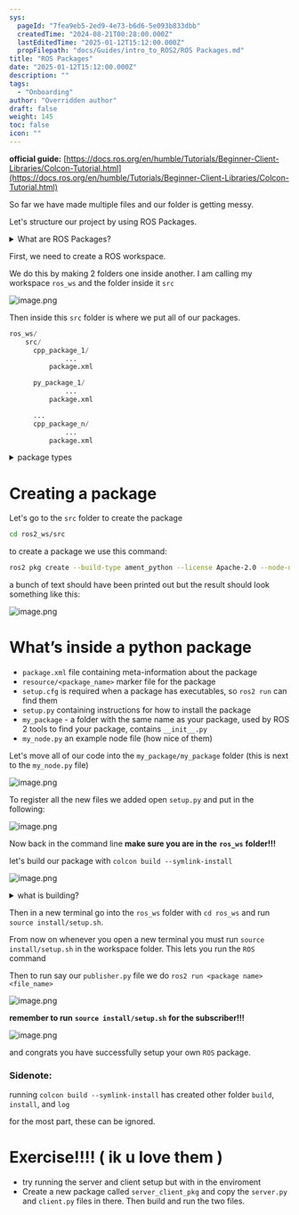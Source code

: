 ```yaml
---
sys:
  pageId: "7fea9eb5-2ed9-4e73-b6d6-5e093b833dbb"
  createdTime: "2024-08-21T00:28:00.000Z"
  lastEditedTime: "2025-01-12T15:12:00.000Z"
  propFilepath: "docs/Guides/intro_to_ROS2/ROS Packages.md"
title: "ROS Packages"
date: "2025-01-12T15:12:00.000Z"
description: ""
tags:
  - "Onboarding"
author: "Overridden author"
draft: false
weight: 145
toc: false
icon: ""
---
```


**official guide:** [https://docs.ros.org/en/humble/Tutorials/Beginner-Client-Libraries/Colcon-Tutorial.html](https://docs.ros.org/en/humble/Tutorials/Beginner-Client-Libraries/Colcon-Tutorial.html)

So far we have made multiple files and our folder is getting messy.

Let's structure our project by using ROS Packages.

<details>

<summary>What are ROS Packages?</summary>

ROS Packages are, as the name implies, packages of code that are highly sharable between ROS developers.

They consist of a folder, `package.xml` file, and source code

```python
      cpp_package_1/
		      ... imagine much code files here ..
          package.xml
```

</details>

First, we need to create a ROS workspace.

We do this by making 2 folders one inside another. I am calling my workspace `ros_ws` and the folder inside it `src`

![image.png](https://prod-files-secure.s3.us-west-2.amazonaws.com/d518164a-d88e-44d1-a4ee-3adb3bd8bce0/70706947-fd18-4537-a67b-e12946812d31/image.png?X-Amz-Algorithm=AWS4-HMAC-SHA256&X-Amz-Content-Sha256=UNSIGNED-PAYLOAD&X-Amz-Credential=ASIAZI2LB466TJQWEV4G%2F20250406%2Fus-west-2%2Fs3%2Faws4_request&X-Amz-Date=20250406T160819Z&X-Amz-Expires=3600&X-Amz-Security-Token=IQoJb3JpZ2luX2VjEM%2F%2F%2F%2F%2F%2F%2F%2F%2F%2F%2FwEaCXVzLXdlc3QtMiJHMEUCIQD5BBwX%2BTdVqYukn0mYpjKpaTKltKWU6rbzdNTFYxJKrQIgZAu9FxlxI2q5jiVSaO3lHyQIPqNyVlppMaLdn1det7cq%2FwMISBAAGgw2Mzc0MjMxODM4MDUiDF25b8b52Ikdxxw6ZSrcA%2FrAOPnXHsU%2FExb9GslcCjEsQVxljB8ndYxcP3R6fyQnkhPfrN%2BDaUA5%2BsiacBHA7D%2FcAImVmlSZg0BHOi%2FzPOskS%2BqkA8tbTZvIJDirNmbDdwEU7QaX%2BURPHNBGhiAYKdyrlPmqxBx3w6UTZY%2Br0X2CE%2B%2BrrnLJPWOWtjyGulvDulZJ0iDosE4m%2B%2B5Gjw5uEDhWAH%2BDvjelca%2B%2B%2BfAvByorK2CfEpoCaFfajfHKtiq8NN%2B9UHqL6Cnuy9CCvgj1PiRQFLlQzBPHquu5GnMPGkRcCFvB3vEigfpt5bztdTPPZqq2UZUkknUtVYHxO9MOFgzzWyNC3tCz8X1%2Fg3sjaF2l73CgGEo8j4U6JGI3V2rj10ys%2BoJYPCKfqw3cT2pGzlBISWFwuAo7q0I18SPhLHRbwWemXw%2F79an6QN7XuyyhihybwIQYii5ptrfmyq2A6SGlszZAcv0EHevWt0JUOqZcieTm3KK10qEjVXpPSgcO8rBVPdhLLJd1%2BjZLILucHObSweoPOMTgFPMBhB7dlOKphLY1kIoCLJ6rL1R8xA6mW6ij4H9NPOAqCpDs7LkOxreLGTEQXvHm1SoGVklayv1XYiTvKgcsLA54MZJHllWmFWxzCacrc4m4PoESMKyiyr8GOqUBgNHEdWyKL10Bvq0CyVPDer3%2BUT2d5ji47z2odOWc2h%2BN%2BbGOZRhcEtc%2F%2BFL3ywj9sGmOZPW3fi5NpUloz7Y8D%2BQFUWp9WHpmDYFcC2yPQ91dY8Lp8j3bhelon4VmdZJugT%2FcMJqptw98f9f42bsMB5Nn8mFIM6wCPqZQ0vrvuKuN3q9b5th14mGdkNNFP4k9jZga8y%2BxfH75Vkx4G06wYolSFmSq&X-Amz-Signature=3fda065c315c8ce2f1a87dcabf394ba1f8f107dd9ea1366f51863aac7df0df69&X-Amz-SignedHeaders=host&x-id=GetObject)

Then inside this `src` folder is where we put all of our packages.

```python
ros_ws/
    src/
      cpp_package_1/
		      ...
          package.xml

      py_package_1/
		      ...
          package.xml

      ...
      cpp_package_n/
		      ...
          package.xml

```

<details>

<summary>package types</summary>

packages can be either `C++` or python.

the intern file structure is different for each but for this guide we will stick to creating python packages

</details>

# Creating a package

Let's go to the `src` folder to create the package

```bash
cd ros2_ws/src
```

to create a package we use this command:

```bash
ros2 pkg create --build-type ament_python --license Apache-2.0 --node-name my_node my_package
```

a bunch of text should have been printed out but the result should look something like this:

![image.png](https://prod-files-secure.s3.us-west-2.amazonaws.com/d518164a-d88e-44d1-a4ee-3adb3bd8bce0/e6cf1e3f-8512-4a3e-b131-079f800bf3e8/image.png?X-Amz-Algorithm=AWS4-HMAC-SHA256&X-Amz-Content-Sha256=UNSIGNED-PAYLOAD&X-Amz-Credential=ASIAZI2LB466TJQWEV4G%2F20250406%2Fus-west-2%2Fs3%2Faws4_request&X-Amz-Date=20250406T160819Z&X-Amz-Expires=3600&X-Amz-Security-Token=IQoJb3JpZ2luX2VjEM%2F%2F%2F%2F%2F%2F%2F%2F%2F%2F%2FwEaCXVzLXdlc3QtMiJHMEUCIQD5BBwX%2BTdVqYukn0mYpjKpaTKltKWU6rbzdNTFYxJKrQIgZAu9FxlxI2q5jiVSaO3lHyQIPqNyVlppMaLdn1det7cq%2FwMISBAAGgw2Mzc0MjMxODM4MDUiDF25b8b52Ikdxxw6ZSrcA%2FrAOPnXHsU%2FExb9GslcCjEsQVxljB8ndYxcP3R6fyQnkhPfrN%2BDaUA5%2BsiacBHA7D%2FcAImVmlSZg0BHOi%2FzPOskS%2BqkA8tbTZvIJDirNmbDdwEU7QaX%2BURPHNBGhiAYKdyrlPmqxBx3w6UTZY%2Br0X2CE%2B%2BrrnLJPWOWtjyGulvDulZJ0iDosE4m%2B%2B5Gjw5uEDhWAH%2BDvjelca%2B%2B%2BfAvByorK2CfEpoCaFfajfHKtiq8NN%2B9UHqL6Cnuy9CCvgj1PiRQFLlQzBPHquu5GnMPGkRcCFvB3vEigfpt5bztdTPPZqq2UZUkknUtVYHxO9MOFgzzWyNC3tCz8X1%2Fg3sjaF2l73CgGEo8j4U6JGI3V2rj10ys%2BoJYPCKfqw3cT2pGzlBISWFwuAo7q0I18SPhLHRbwWemXw%2F79an6QN7XuyyhihybwIQYii5ptrfmyq2A6SGlszZAcv0EHevWt0JUOqZcieTm3KK10qEjVXpPSgcO8rBVPdhLLJd1%2BjZLILucHObSweoPOMTgFPMBhB7dlOKphLY1kIoCLJ6rL1R8xA6mW6ij4H9NPOAqCpDs7LkOxreLGTEQXvHm1SoGVklayv1XYiTvKgcsLA54MZJHllWmFWxzCacrc4m4PoESMKyiyr8GOqUBgNHEdWyKL10Bvq0CyVPDer3%2BUT2d5ji47z2odOWc2h%2BN%2BbGOZRhcEtc%2F%2BFL3ywj9sGmOZPW3fi5NpUloz7Y8D%2BQFUWp9WHpmDYFcC2yPQ91dY8Lp8j3bhelon4VmdZJugT%2FcMJqptw98f9f42bsMB5Nn8mFIM6wCPqZQ0vrvuKuN3q9b5th14mGdkNNFP4k9jZga8y%2BxfH75Vkx4G06wYolSFmSq&X-Amz-Signature=e21a169efaa342a48135f103b3f4a9e0cc876b74560447ec42173adb7b53cf1f&X-Amz-SignedHeaders=host&x-id=GetObject)

# What’s inside a python package

- `package.xml` file containing meta-information about the package
- `resource/<package_name>` marker file for the package
- `setup.cfg` is required when a package has executables, so `ros2 run` can find them
- `setup.py` containing instructions for how to install the package
- `my_package` - a folder with the same name as your package, used by ROS 2 tools to find your package, contains `__init__.py`
- `my_node.py` an example node file (how nice of them)

Let's move all of our code into the `my_package/my_package` folder (this is next to the `my_node.py` file)

![image.png](https://prod-files-secure.s3.us-west-2.amazonaws.com/d518164a-d88e-44d1-a4ee-3adb3bd8bce0/9ce58f11-0da9-4d3e-b86d-506a9685d378/image.png?X-Amz-Algorithm=AWS4-HMAC-SHA256&X-Amz-Content-Sha256=UNSIGNED-PAYLOAD&X-Amz-Credential=ASIAZI2LB466TJQWEV4G%2F20250406%2Fus-west-2%2Fs3%2Faws4_request&X-Amz-Date=20250406T160819Z&X-Amz-Expires=3600&X-Amz-Security-Token=IQoJb3JpZ2luX2VjEM%2F%2F%2F%2F%2F%2F%2F%2F%2F%2F%2FwEaCXVzLXdlc3QtMiJHMEUCIQD5BBwX%2BTdVqYukn0mYpjKpaTKltKWU6rbzdNTFYxJKrQIgZAu9FxlxI2q5jiVSaO3lHyQIPqNyVlppMaLdn1det7cq%2FwMISBAAGgw2Mzc0MjMxODM4MDUiDF25b8b52Ikdxxw6ZSrcA%2FrAOPnXHsU%2FExb9GslcCjEsQVxljB8ndYxcP3R6fyQnkhPfrN%2BDaUA5%2BsiacBHA7D%2FcAImVmlSZg0BHOi%2FzPOskS%2BqkA8tbTZvIJDirNmbDdwEU7QaX%2BURPHNBGhiAYKdyrlPmqxBx3w6UTZY%2Br0X2CE%2B%2BrrnLJPWOWtjyGulvDulZJ0iDosE4m%2B%2B5Gjw5uEDhWAH%2BDvjelca%2B%2B%2BfAvByorK2CfEpoCaFfajfHKtiq8NN%2B9UHqL6Cnuy9CCvgj1PiRQFLlQzBPHquu5GnMPGkRcCFvB3vEigfpt5bztdTPPZqq2UZUkknUtVYHxO9MOFgzzWyNC3tCz8X1%2Fg3sjaF2l73CgGEo8j4U6JGI3V2rj10ys%2BoJYPCKfqw3cT2pGzlBISWFwuAo7q0I18SPhLHRbwWemXw%2F79an6QN7XuyyhihybwIQYii5ptrfmyq2A6SGlszZAcv0EHevWt0JUOqZcieTm3KK10qEjVXpPSgcO8rBVPdhLLJd1%2BjZLILucHObSweoPOMTgFPMBhB7dlOKphLY1kIoCLJ6rL1R8xA6mW6ij4H9NPOAqCpDs7LkOxreLGTEQXvHm1SoGVklayv1XYiTvKgcsLA54MZJHllWmFWxzCacrc4m4PoESMKyiyr8GOqUBgNHEdWyKL10Bvq0CyVPDer3%2BUT2d5ji47z2odOWc2h%2BN%2BbGOZRhcEtc%2F%2BFL3ywj9sGmOZPW3fi5NpUloz7Y8D%2BQFUWp9WHpmDYFcC2yPQ91dY8Lp8j3bhelon4VmdZJugT%2FcMJqptw98f9f42bsMB5Nn8mFIM6wCPqZQ0vrvuKuN3q9b5th14mGdkNNFP4k9jZga8y%2BxfH75Vkx4G06wYolSFmSq&X-Amz-Signature=ad30e6a65c06e1bb0eaa9ecde2a01e4c08f9eaa76fd4738c823d13d9bc967b29&X-Amz-SignedHeaders=host&x-id=GetObject)

To register all the new files we added open `setup.py` and put in the following:

![image.png](https://prod-files-secure.s3.us-west-2.amazonaws.com/d518164a-d88e-44d1-a4ee-3adb3bd8bce0/1cd7c262-4cae-4496-9d75-c178537d24a2/image.png?X-Amz-Algorithm=AWS4-HMAC-SHA256&X-Amz-Content-Sha256=UNSIGNED-PAYLOAD&X-Amz-Credential=ASIAZI2LB466TJQWEV4G%2F20250406%2Fus-west-2%2Fs3%2Faws4_request&X-Amz-Date=20250406T160819Z&X-Amz-Expires=3600&X-Amz-Security-Token=IQoJb3JpZ2luX2VjEM%2F%2F%2F%2F%2F%2F%2F%2F%2F%2F%2FwEaCXVzLXdlc3QtMiJHMEUCIQD5BBwX%2BTdVqYukn0mYpjKpaTKltKWU6rbzdNTFYxJKrQIgZAu9FxlxI2q5jiVSaO3lHyQIPqNyVlppMaLdn1det7cq%2FwMISBAAGgw2Mzc0MjMxODM4MDUiDF25b8b52Ikdxxw6ZSrcA%2FrAOPnXHsU%2FExb9GslcCjEsQVxljB8ndYxcP3R6fyQnkhPfrN%2BDaUA5%2BsiacBHA7D%2FcAImVmlSZg0BHOi%2FzPOskS%2BqkA8tbTZvIJDirNmbDdwEU7QaX%2BURPHNBGhiAYKdyrlPmqxBx3w6UTZY%2Br0X2CE%2B%2BrrnLJPWOWtjyGulvDulZJ0iDosE4m%2B%2B5Gjw5uEDhWAH%2BDvjelca%2B%2B%2BfAvByorK2CfEpoCaFfajfHKtiq8NN%2B9UHqL6Cnuy9CCvgj1PiRQFLlQzBPHquu5GnMPGkRcCFvB3vEigfpt5bztdTPPZqq2UZUkknUtVYHxO9MOFgzzWyNC3tCz8X1%2Fg3sjaF2l73CgGEo8j4U6JGI3V2rj10ys%2BoJYPCKfqw3cT2pGzlBISWFwuAo7q0I18SPhLHRbwWemXw%2F79an6QN7XuyyhihybwIQYii5ptrfmyq2A6SGlszZAcv0EHevWt0JUOqZcieTm3KK10qEjVXpPSgcO8rBVPdhLLJd1%2BjZLILucHObSweoPOMTgFPMBhB7dlOKphLY1kIoCLJ6rL1R8xA6mW6ij4H9NPOAqCpDs7LkOxreLGTEQXvHm1SoGVklayv1XYiTvKgcsLA54MZJHllWmFWxzCacrc4m4PoESMKyiyr8GOqUBgNHEdWyKL10Bvq0CyVPDer3%2BUT2d5ji47z2odOWc2h%2BN%2BbGOZRhcEtc%2F%2BFL3ywj9sGmOZPW3fi5NpUloz7Y8D%2BQFUWp9WHpmDYFcC2yPQ91dY8Lp8j3bhelon4VmdZJugT%2FcMJqptw98f9f42bsMB5Nn8mFIM6wCPqZQ0vrvuKuN3q9b5th14mGdkNNFP4k9jZga8y%2BxfH75Vkx4G06wYolSFmSq&X-Amz-Signature=74b83243dcd862882857ed8148cc2aaadebd670c57483bb0f8628e3f5aa1d513&X-Amz-SignedHeaders=host&x-id=GetObject)

Now back in the command line **make sure you are in the** **`ros_ws`** **folder!!!**

let's build our package with `colcon build --symlink-install`

![image.png](https://prod-files-secure.s3.us-west-2.amazonaws.com/d518164a-d88e-44d1-a4ee-3adb3bd8bce0/2f2a0d27-b173-48fd-b189-5f5c0ce65619/image.png?X-Amz-Algorithm=AWS4-HMAC-SHA256&X-Amz-Content-Sha256=UNSIGNED-PAYLOAD&X-Amz-Credential=ASIAZI2LB466TJQWEV4G%2F20250406%2Fus-west-2%2Fs3%2Faws4_request&X-Amz-Date=20250406T160819Z&X-Amz-Expires=3600&X-Amz-Security-Token=IQoJb3JpZ2luX2VjEM%2F%2F%2F%2F%2F%2F%2F%2F%2F%2F%2FwEaCXVzLXdlc3QtMiJHMEUCIQD5BBwX%2BTdVqYukn0mYpjKpaTKltKWU6rbzdNTFYxJKrQIgZAu9FxlxI2q5jiVSaO3lHyQIPqNyVlppMaLdn1det7cq%2FwMISBAAGgw2Mzc0MjMxODM4MDUiDF25b8b52Ikdxxw6ZSrcA%2FrAOPnXHsU%2FExb9GslcCjEsQVxljB8ndYxcP3R6fyQnkhPfrN%2BDaUA5%2BsiacBHA7D%2FcAImVmlSZg0BHOi%2FzPOskS%2BqkA8tbTZvIJDirNmbDdwEU7QaX%2BURPHNBGhiAYKdyrlPmqxBx3w6UTZY%2Br0X2CE%2B%2BrrnLJPWOWtjyGulvDulZJ0iDosE4m%2B%2B5Gjw5uEDhWAH%2BDvjelca%2B%2B%2BfAvByorK2CfEpoCaFfajfHKtiq8NN%2B9UHqL6Cnuy9CCvgj1PiRQFLlQzBPHquu5GnMPGkRcCFvB3vEigfpt5bztdTPPZqq2UZUkknUtVYHxO9MOFgzzWyNC3tCz8X1%2Fg3sjaF2l73CgGEo8j4U6JGI3V2rj10ys%2BoJYPCKfqw3cT2pGzlBISWFwuAo7q0I18SPhLHRbwWemXw%2F79an6QN7XuyyhihybwIQYii5ptrfmyq2A6SGlszZAcv0EHevWt0JUOqZcieTm3KK10qEjVXpPSgcO8rBVPdhLLJd1%2BjZLILucHObSweoPOMTgFPMBhB7dlOKphLY1kIoCLJ6rL1R8xA6mW6ij4H9NPOAqCpDs7LkOxreLGTEQXvHm1SoGVklayv1XYiTvKgcsLA54MZJHllWmFWxzCacrc4m4PoESMKyiyr8GOqUBgNHEdWyKL10Bvq0CyVPDer3%2BUT2d5ji47z2odOWc2h%2BN%2BbGOZRhcEtc%2F%2BFL3ywj9sGmOZPW3fi5NpUloz7Y8D%2BQFUWp9WHpmDYFcC2yPQ91dY8Lp8j3bhelon4VmdZJugT%2FcMJqptw98f9f42bsMB5Nn8mFIM6wCPqZQ0vrvuKuN3q9b5th14mGdkNNFP4k9jZga8y%2BxfH75Vkx4G06wYolSFmSq&X-Amz-Signature=b224980326a24119f89a8acb91b1612a9707aded419cde80dbbfd92954660457&X-Amz-SignedHeaders=host&x-id=GetObject)

<details>

<summary>what is building?</summary>

if you are a CS major at Rose-Hulman you will learn the answer to this in CSSE132

but TLDR; is it combines all the code files into one program that can be run easily 

</details>

Then in a new terminal go into the `ros_ws` folder with `cd ros_ws` and run `source install/setup.sh`. 

From now on whenever you open a new terminal you must run `source install/setup.sh` in the workspace folder. This lets you run the `ROS` command

Then to run say our `publisher.py` file we do `ros2 run <package name> <file_name>`

![image.png](https://prod-files-secure.s3.us-west-2.amazonaws.com/d518164a-d88e-44d1-a4ee-3adb3bd8bce0/4f4b1219-3a44-4632-aa0a-ce3471699f59/image.png?X-Amz-Algorithm=AWS4-HMAC-SHA256&X-Amz-Content-Sha256=UNSIGNED-PAYLOAD&X-Amz-Credential=ASIAZI2LB466TJQWEV4G%2F20250406%2Fus-west-2%2Fs3%2Faws4_request&X-Amz-Date=20250406T160819Z&X-Amz-Expires=3600&X-Amz-Security-Token=IQoJb3JpZ2luX2VjEM%2F%2F%2F%2F%2F%2F%2F%2F%2F%2F%2FwEaCXVzLXdlc3QtMiJHMEUCIQD5BBwX%2BTdVqYukn0mYpjKpaTKltKWU6rbzdNTFYxJKrQIgZAu9FxlxI2q5jiVSaO3lHyQIPqNyVlppMaLdn1det7cq%2FwMISBAAGgw2Mzc0MjMxODM4MDUiDF25b8b52Ikdxxw6ZSrcA%2FrAOPnXHsU%2FExb9GslcCjEsQVxljB8ndYxcP3R6fyQnkhPfrN%2BDaUA5%2BsiacBHA7D%2FcAImVmlSZg0BHOi%2FzPOskS%2BqkA8tbTZvIJDirNmbDdwEU7QaX%2BURPHNBGhiAYKdyrlPmqxBx3w6UTZY%2Br0X2CE%2B%2BrrnLJPWOWtjyGulvDulZJ0iDosE4m%2B%2B5Gjw5uEDhWAH%2BDvjelca%2B%2B%2BfAvByorK2CfEpoCaFfajfHKtiq8NN%2B9UHqL6Cnuy9CCvgj1PiRQFLlQzBPHquu5GnMPGkRcCFvB3vEigfpt5bztdTPPZqq2UZUkknUtVYHxO9MOFgzzWyNC3tCz8X1%2Fg3sjaF2l73CgGEo8j4U6JGI3V2rj10ys%2BoJYPCKfqw3cT2pGzlBISWFwuAo7q0I18SPhLHRbwWemXw%2F79an6QN7XuyyhihybwIQYii5ptrfmyq2A6SGlszZAcv0EHevWt0JUOqZcieTm3KK10qEjVXpPSgcO8rBVPdhLLJd1%2BjZLILucHObSweoPOMTgFPMBhB7dlOKphLY1kIoCLJ6rL1R8xA6mW6ij4H9NPOAqCpDs7LkOxreLGTEQXvHm1SoGVklayv1XYiTvKgcsLA54MZJHllWmFWxzCacrc4m4PoESMKyiyr8GOqUBgNHEdWyKL10Bvq0CyVPDer3%2BUT2d5ji47z2odOWc2h%2BN%2BbGOZRhcEtc%2F%2BFL3ywj9sGmOZPW3fi5NpUloz7Y8D%2BQFUWp9WHpmDYFcC2yPQ91dY8Lp8j3bhelon4VmdZJugT%2FcMJqptw98f9f42bsMB5Nn8mFIM6wCPqZQ0vrvuKuN3q9b5th14mGdkNNFP4k9jZga8y%2BxfH75Vkx4G06wYolSFmSq&X-Amz-Signature=82e057bbedb674c76f61c7be767b6b959a724111b9156e98d7f542bb989b2e13&X-Amz-SignedHeaders=host&x-id=GetObject)

**remember to run** **`source install/setup.sh`** **for the subscriber!!!**

![image.png](https://prod-files-secure.s3.us-west-2.amazonaws.com/d518164a-d88e-44d1-a4ee-3adb3bd8bce0/02121119-dad4-49ec-8356-c956108b4243/image.png?X-Amz-Algorithm=AWS4-HMAC-SHA256&X-Amz-Content-Sha256=UNSIGNED-PAYLOAD&X-Amz-Credential=ASIAZI2LB466TJQWEV4G%2F20250406%2Fus-west-2%2Fs3%2Faws4_request&X-Amz-Date=20250406T160819Z&X-Amz-Expires=3600&X-Amz-Security-Token=IQoJb3JpZ2luX2VjEM%2F%2F%2F%2F%2F%2F%2F%2F%2F%2F%2FwEaCXVzLXdlc3QtMiJHMEUCIQD5BBwX%2BTdVqYukn0mYpjKpaTKltKWU6rbzdNTFYxJKrQIgZAu9FxlxI2q5jiVSaO3lHyQIPqNyVlppMaLdn1det7cq%2FwMISBAAGgw2Mzc0MjMxODM4MDUiDF25b8b52Ikdxxw6ZSrcA%2FrAOPnXHsU%2FExb9GslcCjEsQVxljB8ndYxcP3R6fyQnkhPfrN%2BDaUA5%2BsiacBHA7D%2FcAImVmlSZg0BHOi%2FzPOskS%2BqkA8tbTZvIJDirNmbDdwEU7QaX%2BURPHNBGhiAYKdyrlPmqxBx3w6UTZY%2Br0X2CE%2B%2BrrnLJPWOWtjyGulvDulZJ0iDosE4m%2B%2B5Gjw5uEDhWAH%2BDvjelca%2B%2B%2BfAvByorK2CfEpoCaFfajfHKtiq8NN%2B9UHqL6Cnuy9CCvgj1PiRQFLlQzBPHquu5GnMPGkRcCFvB3vEigfpt5bztdTPPZqq2UZUkknUtVYHxO9MOFgzzWyNC3tCz8X1%2Fg3sjaF2l73CgGEo8j4U6JGI3V2rj10ys%2BoJYPCKfqw3cT2pGzlBISWFwuAo7q0I18SPhLHRbwWemXw%2F79an6QN7XuyyhihybwIQYii5ptrfmyq2A6SGlszZAcv0EHevWt0JUOqZcieTm3KK10qEjVXpPSgcO8rBVPdhLLJd1%2BjZLILucHObSweoPOMTgFPMBhB7dlOKphLY1kIoCLJ6rL1R8xA6mW6ij4H9NPOAqCpDs7LkOxreLGTEQXvHm1SoGVklayv1XYiTvKgcsLA54MZJHllWmFWxzCacrc4m4PoESMKyiyr8GOqUBgNHEdWyKL10Bvq0CyVPDer3%2BUT2d5ji47z2odOWc2h%2BN%2BbGOZRhcEtc%2F%2BFL3ywj9sGmOZPW3fi5NpUloz7Y8D%2BQFUWp9WHpmDYFcC2yPQ91dY8Lp8j3bhelon4VmdZJugT%2FcMJqptw98f9f42bsMB5Nn8mFIM6wCPqZQ0vrvuKuN3q9b5th14mGdkNNFP4k9jZga8y%2BxfH75Vkx4G06wYolSFmSq&X-Amz-Signature=267ba600b794aa7eacc350d3e858a84a5f8b8fb9c26db5ded7716fc9d4f0545d&X-Amz-SignedHeaders=host&x-id=GetObject)

and congrats you have successfully setup your own `ROS` package.

### Sidenote:

running `colcon build --symlink-install` has created other folder `build`, `install`, and `log`

for the most part, these can be ignored.

# Exercise!!!! ( ik u love them )

- try running the server and client setup but with in the enviroment
- Create a new package called `server_client_pkg` and copy the `server.py` and `client.py` files in there. Then build and run the two files.
